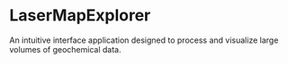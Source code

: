 # LaserMapExplorer
An intuitive interface application designed to process and visualize large volumes of geochemical data.
